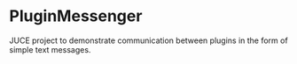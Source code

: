 # PluginMessenger
JUCE project to demonstrate communication between plugins in the form of simple text messages.
